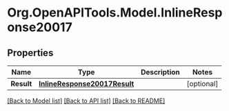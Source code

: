 # Org.OpenAPITools.Model.InlineResponse20017
## Properties

Name | Type | Description | Notes
------------ | ------------- | ------------- | -------------
**Result** | [**InlineResponse20017Result**](InlineResponse20017Result.md) |  | [optional] 

[[Back to Model list]](../README.md#documentation-for-models) [[Back to API list]](../README.md#documentation-for-api-endpoints) [[Back to README]](../README.md)

